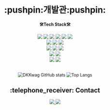 <div align=center>
  <h1> :pushpin:개발관:pushpin: </h1>
</div>
<div align=center>
  <h4>🛠Tech Stack🛠</h4>
  <img src="https://img.shields.io/badge/Spring-6DB33F?style=for-the-badge&logo=Spring&logoColor=white">
  <img src="https://img.shields.io/badge/Spring Boot-6DB33F?style=for-the-badge&logo=Spring Boot&logoColor=white">
  <img src="https://img.shields.io/badge/Spring Security-6DB33F?style=for-the-badge&logo=Spring Security&logoColor=white">
  <img src="https://img.shields.io/badge/JPA-6DB33F?style=for-the-badge&logoColor=white">
  <img src="https://img.shields.io/badge/Spring Data JPA-6DB33F?style=for-the-badge&logoColor=white">
  <img src="https://img.shields.io/badge/MyBatis-6DB33F?style=for-the-badge&logoColor=white">
  <br/>
  <img src="https://img.shields.io/badge/JavaScript-F7DF1E?style=for-the-badge&logo=JavaScript&logoColor=white">
  <img src="https://img.shields.io/badge/HTML5-E34F26?style=for-the-badge&logo=HTML5&logoColor=white">
  <img src="https://img.shields.io/badge/CSS3-1572B6?style=for-the-badge&logo=CSS3&logoColor=white">
  <br/>
  <img src="https://img.shields.io/badge/NGINX-009639?style=for-the-badge&logo=NGINX&logoColor=white">
  <img src="https://img.shields.io/badge/GitHub Actions-2088FF?style=for-the-badge&logo=GitHub Actions&logoColor=white">
  <img src="https://img.shields.io/badge/Spring Security-6DB33F?style=for-the-badge&logo=Spring Security&logoColor=white">
  <br/>
  <img src="https://img.shields.io/badge/IntelliJ IDEA-000000?style=for-the-badge&logo=IntelliJ IDEA&logoColor=white">
  <img src="https://img.shields.io/badge/Eclipse IDE-2C2255?style=for-the-badge&logo=Eclipse IDE&logoColor=white">
  <br/>
  <img src="https://img.shields.io/badge/GitHub-181717?style=for-the-badge&logo=GitHub&logoColor=white">
  <img src="https://img.shields.io/badge/Git-F05032?style=for-the-badge&logo=Git&logoColor=white">
  <br/><br/>
  
  ![DKKwag GitHub stats](https://github-readme-stats.vercel.app/api?username=DKKwag&show_icons=true&theme=dark)
  ![Top Langs](https://github-readme-stats.vercel.app/api/top-langs/?username=DKKwag&layout=compact&theme=swift)
</div>
<div align=center> 
  <h2>:telephone_receiver: Contact</h2>
  <a href="https://imkdk.tistory.com/"><img src="https://img.shields.io/badge/blog-000000?style=for-the-badge&logo=blog&logoColor=white"> 
  <a href="https://mail.google.com/mail/?view=cm&amp;fs=1&amp;to=im.kdk93@gmail.com" target="_blank"><img src="https://img.shields.io/badge/Gmail-EA4335?style=for-the-badge&logo=Gmail&logoColor=white"/> </a>
  </br></div>


  
